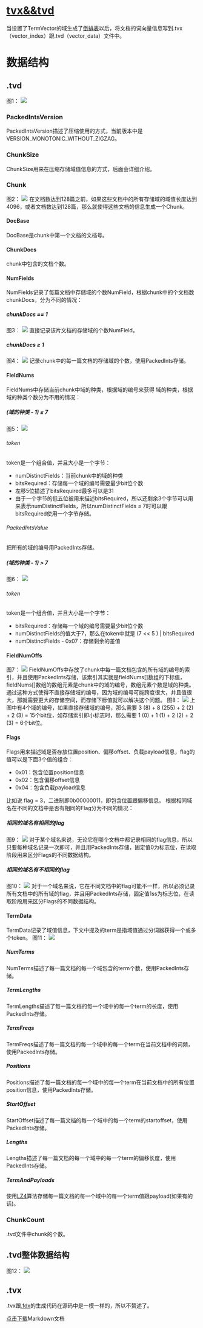 # [tvx&&tvd](https://www.amazingkoala.com.cn/Lucene/suoyinwenjian/)
当设置了TermVector的域生成了[倒排表](https://www.amazingkoala.com.cn/Lucene/Index/2019/0428/55.html)以后，将文档的词向量信息写到.tvx（vector_index）跟.tvd（vector_data）文件中。
# 数据结构
## .tvd
图1：
<img src="http://www.amazingkoala.com.cn/uploads/lucene/索引文件/tvx&&tvd/1.png">

### PackedIntsVersion
PackedIntsVersion描述了压缩使用的方式，当前版本中是VERSION_MONOTONIC_WITHOUT_ZIGZAG。
### ChunkSize
ChunkSize用来在压缩存储域值信息的方式，后面会详细介绍。
### Chunk
图2：
<img src="http://www.amazingkoala.com.cn/uploads/lucene/索引文件/tvx&&tvd/2.png">
在文档数达到128篇之前，如果这些文档中的所有存储域的域值长度达到4096，或者文档数达到128篇，那么就使得这些文档的信息生成一个Chunk。
#### DocBase
DocBase是chunk中第一个文档的文档号。
#### ChunkDocs
chunk中包含的文档个数。
#### NumFields
NumFields记录了每篇文档中存储域的个数NumField，根据chunk中的个文档数chunkDocs，分为不同的情况：
##### chunkDocs == 1
图3：
<img src="http://www.amazingkoala.com.cn/uploads/lucene/索引文件/tvx&&tvd/3.png">
直接记录该片文档的存储域的个数NumField。
##### chunkDocs ≥ 1
图4：
<img src="http://www.amazingkoala.com.cn/uploads/lucene/索引文件/tvx&&tvd/4.png">
记录chunk中的每一篇文档的存储域的个数，使用PackedInts存储。
#### FieldNums
FieldNums中存储当前chunk中域的种类，根据域的编号来获得 域的种类，根据域的种类个数分为不用的情况：
##### (域的种类 - 1) ≤ 7
图5：
<img src="http://www.amazingkoala.com.cn/uploads/lucene/索引文件/tvx&&tvd/5.png">
###### token
token是一个组合值，并且大小是一个字节：
- numDistinctFields：当前chunk中的域的种类
- bitsRequired：存储每一个域的编号需要最少bit位个数
- 左移5位描述了bitsRequired最多可以是31
- 由于一个字节的低五位被用来描述bitsRequired，所以还剩余3个字节可以用来表示numDistinctFields，所以numDistinctFields ≤ 7时可以跟bitsRequired使用一个字节存储。
###### PackedIntsValue
把所有的域的编号用PackedInts存储。
#####  (域的种类 - 1) > 7
图6：
<img src="http://www.amazingkoala.com.cn/uploads/lucene/索引文件/tvx&&tvd/6.png">
###### token
token是一个组合值，并且大小是一个字节：
- bitsRequired：存储每一个域的编号需要最少bit位个数
- numDistinctFields的值大于7，那么在token中就是  (7 << 5 ) | bitsRequired
- numDistinctFields - 0x07：存储剩余的差值
#### FieldNumOffs
图7：
<img src="http://www.amazingkoala.com.cn/uploads/lucene/索引文件/tvx&&tvd/7.png">
FieldNumOffs中存放了chunk中每一篇文档包含的所有域的编号的索引，并且使用PackedInts存储，该索引其实就是fieldNums[]数组的下标值，fieldNums[]数组的数组元素是chunk中的域的编号，数组元素个数是域的种类。通过这种方式使得不直接存储域的编号，因为域的编号可能跨度很大，并且值很大，那就需要更大的存储空间，而存储下标值就可以解决这个问题。
图8：
<img src="http://www.amazingkoala.com.cn/uploads/lucene/索引文件/tvx&&tvd/8.png">
上图中有4个域的编号，如果直接存储域的编号，那么需要 3 (8) + 8 (255) + 2 (2) + 2 (3) = 15个bit位，如存储索引即小标志时，那么需要 1 (0) + 1 (1) + 2 (2) + 2 (3) = 6个bit位。
#### Flags
Flags用来描述域是否存放位置position、偏移offset、负载payload信息，flag的值可以是下面3个值的组合：
- 0x01：包含位置position信息
- 0x02：包含偏移offset信息
- 0x04：包含负载payload信息

比如说 flag = 3，二进制即0b00000011，即包含位置跟偏移信息。
根据相同域名在不同的文档中是否有相同的Flag分为不同的情况：

##### 相同的域名有相同的flag
图9：
<img src="http://www.amazingkoala.com.cn/uploads/lucene/索引文件/tvx&&tvd/9.png">
对于某个域名来说，无论它在哪个文档中都记录相同的flag信息，所以只要每种域名记录一次即可，并且用PackedInts存储，固定值0为标志位，在读取阶段用来区分Flags的不同数据结构。

##### 相同的域名有不相同的flag
图10：
<img src="http://www.amazingkoala.com.cn/uploads/lucene/索引文件/tvx&&tvd/10.png">
对于一个域名来说，它在不同文档中的flag可能不一样，所以必须记录所有文档中的所有域的flag，并且用PackedInts存储，固定值1ss为标志位，在读取阶段用来区分Flags的不同数据结构。

#### TermData
TermData记录了域值信息，下文中提及的term是指域值通过分词器获得一个或多个token。
图11：
<img src="http://www.amazingkoala.com.cn/uploads/lucene/索引文件/tvx&&tvd/11.png">

#####  NumTerms
NumTerms描述了每一篇文档的每一个域包含的term个数，使用PackedInts存储。
##### TermLengths
TermLengths描述了每一篇文档的每一个域中的每一个term的长度，使用PackedInts存储。
##### TermFreqs
TermFreqs描述了每一篇文档的每一个域中的每一个term在当前文档中的词频，使用PackedInts存储。
##### Positions
Positions描述了每一篇文档的每一个域中的每一个term在当前文档中的所有位置position信息，使用PackedInts存储。
##### StartOffset
StartOffset描述了每一篇文档的每一个域中的每一个term的startoffset，使用PackedInts存储。
##### Lengths
Lengths描述了每一篇文档的每一个域中的每一个term的偏移长度，使用PackedInts存储。
##### TermAndPayloads
使用[LZ4](https://www.amazingkoala.com.cn/Lucene/yasuocunchu/2019/0226/37.html)算法存储每一篇文档的每一个域中的每一个term值跟payload(如果有的话)。
### ChunkCount
.tvd文件中chunk的个数。
### 
## .tvd整体数据结构
图12：
<img src="http://www.amazingkoala.com.cn/uploads/lucene/索引文件/tvx&&tvd/12.png">
## .tvx
.tvx跟[.fdx](https://www.amazingkoala.com.cn/Lucene/suoyinwenjian/2019/0301/38.html)的生成代码在源码中是一模一样的，所以不赘述了。

[点击下载](http://www.amazingkoala.com.cn/attachment/Lucene/%E7%B4%A2%E5%BC%95%E6%96%87%E4%BB%B6/tvx&&tvd.zip)Markdown文档